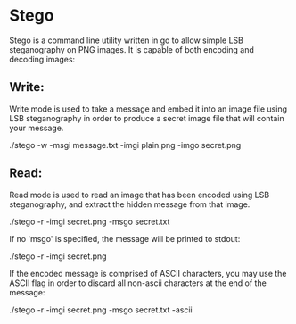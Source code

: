 Stego
=====

Stego is a command line utility written in go to allow simple LSB steganography on PNG images. It is capable of both encoding and decoding images:

Write:
------
Write mode is used to take a message and embed it into an image file using LSB steganography in order to produce a secret image file that will contain your message.

./stego -w -msgi message.txt -imgi plain.png -imgo secret.png

Read:
-----
Read mode is used to read an image that has been encoded using LSB steganography, and extract the hidden message from that image.

./stego -r -imgi secret.png -msgo secret.txt

If no 'msgo' is specified, the message will be printed to stdout:

./stego -r -imgi secret.png

If the encoded message is comprised of ASCII characters, you may use the ASCII flag in order to discard all non-ascii characters at the end of the message:

./stego -r -imgi secret.png -msgo secret.txt -ascii
